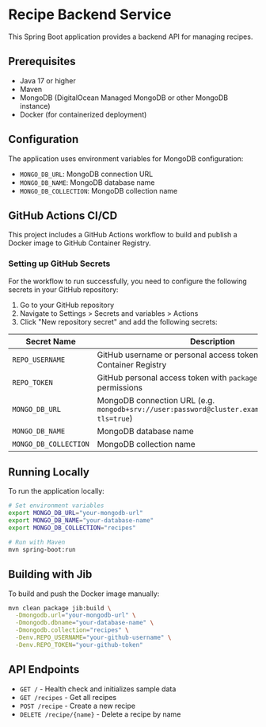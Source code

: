 # Recipe Backend Service

This Spring Boot application provides a backend API for managing recipes.

## Prerequisites

- Java 17 or higher
- Maven
- MongoDB (DigitalOcean Managed MongoDB or other MongoDB instance)
- Docker (for containerized deployment)

## Configuration

The application uses environment variables for MongoDB configuration:

- `MONGO_DB_URL`: MongoDB connection URL
- `MONGO_DB_NAME`: MongoDB database name
- `MONGO_DB_COLLECTION`: MongoDB collection name

## GitHub Actions CI/CD

This project includes a GitHub Actions workflow to build and publish a Docker image to GitHub Container Registry.

### Setting up GitHub Secrets

For the workflow to run successfully, you need to configure the following secrets in your GitHub repository:

1. Go to your GitHub repository
2. Navigate to Settings > Secrets and variables > Actions
3. Click "New repository secret" and add the following secrets:

| Secret Name | Description |
|-------------|-------------|
| `REPO_USERNAME` | GitHub username or personal access token for GitHub Container Registry |
| `REPO_TOKEN` | GitHub personal access token with `packages:write` permissions |
| `MONGO_DB_URL` | MongoDB connection URL (e.g. `mongodb+srv://user:password@cluster.example.com/database?tls=true`) |
| `MONGO_DB_NAME` | MongoDB database name |
| `MONGO_DB_COLLECTION` | MongoDB collection name |

## Running Locally

To run the application locally:

```bash
# Set environment variables
export MONGO_DB_URL="your-mongodb-url"
export MONGO_DB_NAME="your-database-name"
export MONGO_DB_COLLECTION="recipes"

# Run with Maven
mvn spring-boot:run
```

## Building with Jib

To build and push the Docker image manually:

```bash
mvn clean package jib:build \
  -Dmongodb.url="your-mongodb-url" \
  -Dmongodb.dbname="your-database-name" \
  -Dmongodb.collection="recipes" \
  -Denv.REPO_USERNAME="your-github-username" \
  -Denv.REPO_TOKEN="your-github-token"
```

## API Endpoints

- `GET /` - Health check and initializes sample data
- `GET /recipes` - Get all recipes
- `POST /recipe` - Create a new recipe
- `DELETE /recipe/{name}` - Delete a recipe by name 